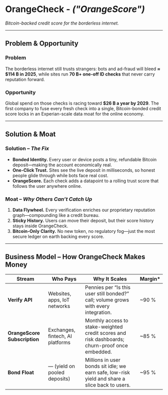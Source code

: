# OrangeCheck - _("OrangeScore")_
*Bitcoin-backed credit score for the borderless internet.*

---

## Problem & Opportunity  

### Problem  
The borderless internet still trusts strangers: bots and ad-fraud will bleed **≈ $114 B in 2025**, while sites run **70 B+ one-off ID checks** that never carry reputation forward. 

### Opportunity  
Global spend on those checks is racing toward **$26 B a year by 2029**. The first company to fuse every fresh check into a single, Bitcoin-bonded credit score locks in an Experian-scale data moat for the online economy.  

---

## Solution & Moat  

### Solution – _The Fix_
- **Bonded Identity.** Every user or device posts a tiny, refundable Bitcoin deposit—making the account economically real.  
- **One-Click Trust.** Sites see the live deposit in milliseconds, so honest people glide through while bots face real cost.  
- **OrangeScore.** Each check adds a datapoint to a rolling trust score that follows the user anywhere online.

### Moat – _Why Others Can’t Catch Up_
1. **Data Flywheel.** Every verification enriches our proprietary reputation graph—compounding like a credit bureau.  
2. **Sticky History.** Users can move their deposit, but their score history stays inside OrangeCheck.  
3. **Bitcoin-Only Clarity.** No new token, no regulatory fog—just the most secure ledger on earth backing every score.

---

## Business Model – How OrangeCheck Makes Money  

| Stream | Who Pays | Why It Scales | Margin* |
|--------|----------|--------------|---------|
| **Verify API** | Websites, apps, IoT networks | Pennies per “Is this user still bonded?” call; volume grows with every integration. | ~90 % |
| **OrangeScore Subscription** | Exchanges, fintech, AI platforms | Monthly access to stake-weighted credit scores and risk dashboards; churn-proof once embedded. | ~85 % |
| **Bond Float** | — (yield on pooled deposits) | Millions in user bonds sit idle; we earn safe, low-risk yield and share a slice back to users. | ~95 % |
